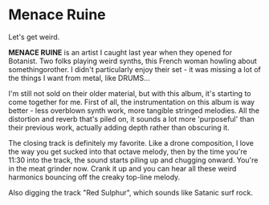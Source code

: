 # Menace Ruine

Let's get weird.

**MENACE RUINE** is an artist I caught last year when they opened for Botanist. Two folks playing weird synths, this French woman howling about somethingorother. I didn't particularly enjoy their set - it was missing a lot of the things I want from metal, like DRUMS...

I'm still not sold on their older material, but with this album, it's starting to come together for me. First of all, the instrumentation on this album is way better - less overblown synth work, more tangible stringed melodies. All the distortion and reverb that's piled on, it sounds a lot more 'purposeful' than their previous work, actually adding depth rather than obscuring it. 

The closing track is definitely my favorite. Like a drone composition, I love the way you get sucked into that octave melody, then by the time you're 11:30 into the track, the sound starts piling up and chugging onward. You're in the meat grinder now. Crank it up and you can hear all these weird harmonics bouncing off the creaky top-line melody.

Also digging the track "Red Sulphur", which sounds like Satanic surf rock.